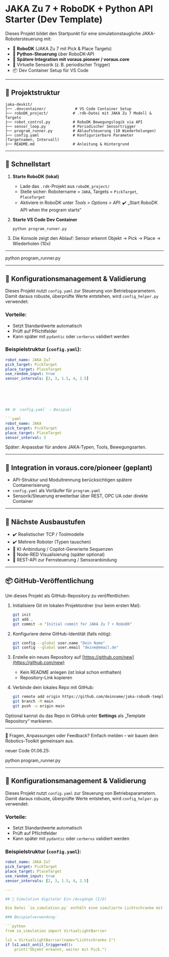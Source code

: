 # JAKA Zu 7 + RoboDK + Python API Starter (Dev Template)

Dieses Projekt bildet den Startpunkt für eine simulationstaugliche JAKA-Robotersteuerung mit:

- 🦾 **RoboDK** (JAKA Zu 7 mit Pick & Place Targets)
- 🐍 **Python-Steuerung** über RoboDK-API
- 🧠 **Spätere Integration mit voraus.pioneer / voraus.core**
- 🧪 Virtuelle Sensorik (z. B. periodischer Trigger)
- 📦 Dev Container Setup für VS Code

---

## 📁 Projektstruktur

```plaintext
jaka-devkit/
├── .devcontainer/             # VS Code Container Setup
├── roboDK_project/           # .rdk-Datei mit JAKA Zu 7 Modell & Targets
├── robot_control.py          # RoboDK Bewegungslogik via API
├── sensor_loop.py            # Periodischer Sensortrigger
├── program_runner.py         # Ablaufsteuerung (10 Wiederholungen)
├── config.yaml               # Konfigurierbare Parameter (Targetnamen, Intervall)
├── README.md                 # Anleitung & Hintergrund
```

---

## 🚀 Schnellstart

1. **Starte RoboDK (lokal)**
   - Lade das `.rdk`-Projekt aus `roboDK_project/`
   - Stelle sicher: Robotername = `JAKA`, Targets = `PickTarget`, `PlaceTarget`
   - Aktiviere in RoboDK unter *Tools > Options > API*: ✔️ „Start RoboDK API when the program starts“

2. **Starte VS Code Dev Container**
   ```bash
   python program_runner.py
   ```

3. Die Konsole zeigt den Ablauf: Sensor erkennt Objekt → Pick → Place → Wiederholen (10x)

---

python program_runner.py

---

## 🔧 Konfigurationsmanagement & Validierung

Dieses Projekt nutzt `config.yaml` zur Steuerung von Betriebsparametern.  
Damit daraus robuste, überprüfte Werte entstehen, wird `config_helper.py` verwendet:

### Vorteile:
- Setzt Standardwerte automatisch
- Prüft auf Pflichtfelder
- Kann später mit `pydantic` oder `cerberus` validiert werden

### Beispielstruktur (`config.yaml`):

```yaml
robot_name: JAKA Zu7
pick_target: PickTarget
place_target: PlaceTarget
use_random_input: true
sensor_intervals: [2, 3, 1.5, 4, 2.5]






## ⚙️ `config.yaml` – Beispiel

```yaml
robot_name: JAKA
pick_target: PickTarget
place_target: PlaceTarget
sensor_interval: 3
```

Später: Anpassbar für andere JAKA-Typen, Tools, Bewegungsarten.

---

## 🔄 Integration in voraus.core/pioneer (geplant)

- API-Struktur und Modultrennung berücksichtigen spätere Containerisierung
- `config.yaml` als Vorläufer für `program.yaml`
- Sensorik/Steuerung erweiterbar über REST, OPC UA oder direkte Container

---

## 🧩 Nächste Ausbaustufen

- ✔️ Realistischer TCP / Toolmodelle
- ✔️ Mehrere Roboter (Typen tauschen)
- 🧠 KI-Anbindung / Copilot-Generierte Sequenzen
- 🧪 Node-RED Visualisierung (später optional)
- 📡 REST-API zur Fernsteuerung / Sensoranbindung

---

## 📦 GitHub-Veröffentlichung

Um dieses Projekt als GitHub-Repository zu veröffentlichen:

1. Initialisiere Git im lokalen Projektordner (nur beim ersten Mal):
   ```bash
   git init
   git add .
   git commit -m "Initial commit for JAKA Zu 7 + RoboDK"
   ```

2. Konfiguriere deine GitHub-Identität (falls nötig):
   ```bash
   git config --global user.name "Dein Name"
   git config --global user.email "deine@email.de"
   ```

3. Erstelle ein neues Repository auf [https://github.com/new](https://github.com/new)
   - Kein README anlegen (ist lokal schon enthalten)
   - Repository-Link kopieren

4. Verbinde dein lokales Repo mit GitHub:
   ```bash
   git remote add origin https://github.com/deinname/jaka-robodk-template.git
   git branch -M main
   git push -u origin main
   ```

Optional kannst du das Repo in GitHub unter **Settings** als „Template Repository“ markieren.

---

📍 Fragen, Anpassungen oder Feedback? Einfach melden – wir bauen dein Robotics-Toolkit gemeinsam aus.

neuer Code 01.06.25:

python program_runner.py

---

## 🔧 Konfigurationsmanagement & Validierung

Dieses Projekt nutzt `config.yaml` zur Steuerung von Betriebsparametern.  
Damit daraus robuste, überprüfte Werte entstehen, wird `config_helper.py` verwendet:

### Vorteile:
- Setzt Standardwerte automatisch
- Prüft auf Pflichtfelder
- Kann später mit `pydantic` oder `cerberus` validiert werden

### Beispielstruktur (`config.yaml`):

```yaml
robot_name: JAKA Zu7
pick_target: PickTarget
place_target: PlaceTarget
use_random_input: true
sensor_intervals: [2, 3, 1.5, 4, 2.5]

---

## 🧪 Simulation digitaler Ein-/Ausgänge (I/O)

Die Datei `io_simulation.py` enthält eine simulierte Lichtschranke mit zufälligem Triggersignal.

### Beispielverwendung:

```python
from io_simulation import VirtualLightBarrier

ls1 = VirtualLightBarrier(name="Lichtschranke 1")
if ls1.wait_until_triggered():
    print("Objekt erkannt, weiter mit Pick.")



